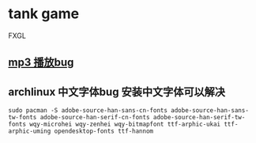 # tank game
FXGL
## [mp3 播放bug](https://wiki.archlinux.org/title/Java#JavaFX's_MediaPlayer_constructor_throws_an_exception)


## archlinux 中文字体bug 安装中文字体可以解决

```shell
sudo pacman -S adobe-source-han-sans-cn-fonts adobe-source-han-sans-tw-fonts adobe-source-han-serif-cn-fonts adobe-source-han-serif-tw-fonts wqy-microhei wqy-zenhei wqy-bitmapfont ttf-arphic-ukai ttf-arphic-uming opendesktop-fonts ttf-hannom
```
               